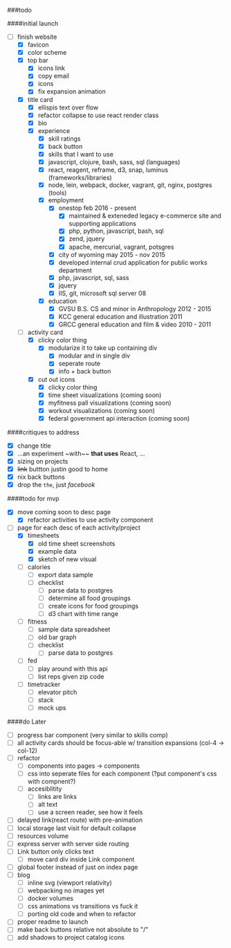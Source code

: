 ###todo 

####initial launch
- [ ] finish website
  - [x] favicon
  - [x] color scheme
  - [x] top bar
    - [x] icons link
    - [x] copy email
    - [x] icons
    - [x] fix expansion animation
  - [x] title card
    - [x] ellispis text over flow
    - [x] refactor collapse to use react render class
    - [x] bio
    - [x] experience
      - [x] skill ratings 
      - [x] back button
      - [x] skills that I want to use
       - [x] javascript, clojure, bash, sass, sql (languages)
       - [x] react, reagent, reframe, d3, snap, luminus (frameworks/libraries)
       - [x] node, lein, webpack, docker, vagrant, git, nginx, postgres (tools)
      - [x] employment
        - [x] onestop feb 2016 - present
          - [x] maintained & exteneded legacy e-commerce site and supporting applications
          - [x] php, python, javascript, bash, sql
          - [x] zend, jquery
          - [x] apache, mercurial, vagrant, potsgres
        - [x] city of wyoming may 2015 - nov 2015
         - [x] developed internal crud application for public works department
         - [x] php, javascript, sql, sass
         - [x] jquery
         - [x] IIS, git, microsoft sql server 08
      - [x] education
        - [x] GVSU B.S. CS and minor in Anthropology 2012 - 2015
        - [x] KCC general education and illustration 2011
        - [x] GRCC general education and film & video 2010 - 2011
  - [ ] activity card
    - [x] clicky color thing
      - [x] modularize it to take up containing div
        - [x] modular and in single div
        - [x] seperate route
        - [x] info + back button
    - [x] cut out icons
      - [x] clicky color thing
      - [x] time sheet visualizations (coming soon)
      - [x] myfitness pall visualizations (coming soon)
      - [x] workout visualizations (coming soon)
      - [x] federal government api interaction (coming soon)

####critiques to address
- [x] change title
- [x] ...an experiment ~with~~ **that uses** React, ...
- [x] sizing on projects
- [x] ~~link~~ buttton justin good to home
- [x] nix back buttons
- [x] drop the `the`, just _facebook_

####todo for mvp
- [x] move coming soon to desc page
  - [x] refactor activities to use activity component
- [ ] page for each desc of each activity/project
  - [x] timesheets
    - [x] old time sheet screenshots
    - [x] example data
    - [x] sketch of new visual
  - [ ] calories
    - [ ] export data sample
    - [ ] checklist
      - [ ] parse data to postgres
      - [ ] determine all food groupings
      - [ ] create icons for food groupings
      - [ ] d3 chart with time range
  - [ ] fitness
    - [ ] sample data spreadsheet
    - [ ] old bar graph
    - [ ] checklist
      - [ ] parse data to postgres
  - [ ] fed
    - [ ] play around with this api
    - [ ] list reps given zip code
  - [ ] timetracker
    - [ ] elevator pitch
    - [ ] stack
    - [ ] mock ups

####do Later
- [ ] progress bar component (very similar to skills comp)
- [ ] all activity cards should be focus-able w/ transition expansions (col-4 -> col-12)
- [ ] refactor
  - [ ] components into pages -> components
  - [ ] css into seperate files for each component (?put component's css with compnent?)
  - [ ] accesiblitity
    - [ ] links are links
    - [ ] alt text
    - [ ] use a screen reader, see how it feels
- [ ] delayed link(react route) with pre-animation
- [ ] local storage last visit for default collapse
- [ ] resources volume
- [ ] express server with server side routing
- [ ] Link button only clicks text
  - [ ] move card div inside Link component
- [ ] global footer instead of just on index page
- [ ] blog
  - [ ] inline svg (viewport relativity)
  - [ ] webpacking no images yet
  - [ ] docker volumes
  - [ ] css animations vs transitions vs fuck it
  - [ ] porting old code and when to refactor
- [ ] proper readme to launch
- [ ] make back buttons relative not absolute to "/"
- [ ] add shadows to project catalog icons

